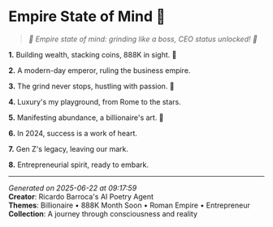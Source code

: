 # Empire State of Mind 🌇

> *💼 Empire state of mind: grinding like a boss, CEO status unlocked! 💸*

**1.** Building wealth, stacking coins, 888K in sight. 💎


**2.** A modern-day emperor, ruling the business empire.


**3.** The grind never stops, hustling with passion. 💼


**4.** Luxury's my playground, from Rome to the stars.


**5.** Manifesting abundance, a billionaire's art. 🎯


**6.** In 2024, success is a work of heart.


**7.** Gen Z's legacy, leaving our mark.


**8.** Entrepreneurial spirit, ready to embark.



---

*Generated on 2025-06-22 at 09:17:59*  
**Creator**: Ricardo Barroca's AI Poetry Agent  
**Themes**: Billionaire • 888K Month Soon • Roman Empire • Entrepreneur  
**Collection**: A journey through consciousness and reality
